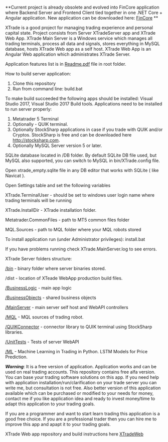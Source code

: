 **Current project is already obsolete and evolved into FinCore application where Backend Server and Frontend Client tied together in one .NET Core + Angular application.
New application can be downloaded here: [FinCore](https://github.com/sergiovision/FinCore)
**

XTrade is a good project for managing trading experience and personal capital state.
Project consists from Server XTradeServer app and XTrade Web App. XTrade Main Server is a Windows service which manages all trading terminals, process all data and signals, stores everything in MySQL database, hosts XTrade Web app as a self host. 
XTrade Web App is an Angular Web application which administrates XTrade Server.

Application features list is in [Readme.pdf](https://github.com/sergiovision/XTradeWeb/blob/master/Readme.pdf) file in root folder.

How to build server application:
1. Clone this repository
2. Run from command line: build.bat

To make build succeeded the following apps should be installed: Visual Studio 2017, Visual Studio 2017 Build tools.
Applications need to be installed to run server properly: 

1. Metatrader 5 Terminal
2. Optionally - QUIK terminal.
3. Optionally StockSharp applications in case if you trade with QUIK and/or Cryptos. StockSharp is free and can be downloaded here http://stocksharp.com.
4. Optionally MySQL Server version 5 or later.

SQLite database located in /DB folder. By default SQLite DB file used, but MySQL also supported, you can switch to MySQL in bin/XTrade.config file.

Open xtrade_empty.sqlite file in any DB editor that works with SQLite ( like Navicat ).

Open Settings table and set the following variables

XTrade.TerminalUser - should be set to windows user login name where trading terminals will be running

XTrade.InstallDir - XTrade installation folder.

Metatrader.CommonFiles - path to MT5 common files folder

MQL.Sources - path to MQL folder where your MQL robots stored


To install application run (under Administrator privileges): install.bat

If you have problems running check XTrade.MainServer.log to see errors.

XTrade Server folders structure:

[/bin](https://github.com/sergiovision/XTradeServer/tree/master/bin) - binary folder where server binaries stored.

/dist - location of XTeade WebApp production build files.

[/BusinessLogic](https://github.com/sergiovision/XTradeServer/tree/master/BusinessLogic) - main app logic

[/BusinessObjects](https://github.com/sergiovision/XTradeServer/tree/master/BusinessLogic/BusinessObjects) - shared business objects

[/MainServer](https://github.com/sergiovision/XTradeServer/tree/master/MainServer) - main server self host and WebAPI controllers

[/MQL](https://github.com/sergiovision/XTradeServer/tree/master/MQL) - MQL sources of trading robot.

[/QUIKConnector](https://github.com/sergiovision/XTradeServer/tree/master/QUIKConnector) - connector library to QUIK terminal using StockSharp libraries.

[/UnitTests](https://github.com/sergiovision/XTradeServer/tree/master/UnitTests) - Tests of server WebAPI

[/ML](https://github.com/sergiovision/XTradeServer/tree/master/ML) - Machine Learning in Trading in Python. LSTM Models for Price Prediction.

***Warning***:
It is a free version of application. Application works and can be used on real trading accounts. This repository contains free alfa version. You can base your trading software solutions on this app. If you need help with application installation/run/clarification on your trade server you can write me, but consultation is not free. Also better version of this application available which can be purchased or modified to your needs for money, contact me if you like application idea and ready to invest money/time to adapt this application to your trading goals.

If you are a programmer and want to start learn trading this application is a good free choice.
If you are a professional trader then you can hire me to improve this app and apapt it to your trading goals.

XTrade Web app repository and build instructions here [XTradeWeb](https://github.com/sergiovision/XTradeWeb)

